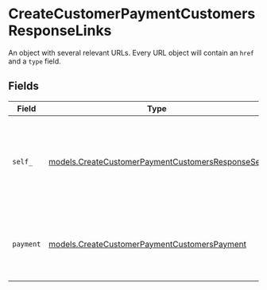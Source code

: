 # CreateCustomerPaymentCustomersResponseLinks

An object with several relevant URLs. Every URL object will contain an `href` and a `type` field.


## Fields

| Field                                                                                                        | Type                                                                                                         | Required                                                                                                     | Description                                                                                                  |
| ------------------------------------------------------------------------------------------------------------ | ------------------------------------------------------------------------------------------------------------ | ------------------------------------------------------------------------------------------------------------ | ------------------------------------------------------------------------------------------------------------ |
| `self_`                                                                                                      | [models.CreateCustomerPaymentCustomersResponseSelf](../models/createcustomerpaymentcustomersresponseself.md) | :heavy_check_mark:                                                                                           | In v2 endpoints, URLs are commonly represented as objects with an `href` and `type` field.                   |
| `payment`                                                                                                    | [models.CreateCustomerPaymentCustomersPayment](../models/createcustomerpaymentcustomerspayment.md)           | :heavy_check_mark:                                                                                           | The API resource URL of the [payment](get-payment) that belong to this route.                                |